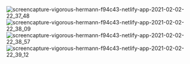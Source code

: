 ![screencapture-vigorous-hermann-f94c43-netlify-app-2021-02-02-22_37_48](https://user-images.githubusercontent.com/53694931/106672183-93e2f300-65a7-11eb-8c76-97111cb78aa8.png)
![screencapture-vigorous-hermann-f94c43-netlify-app-2021-02-02-22_38_09](https://user-images.githubusercontent.com/53694931/106672193-96454d00-65a7-11eb-8e73-c9ebc0faa76d.png)
![screencapture-vigorous-hermann-f94c43-netlify-app-2021-02-02-22_38_57](https://user-images.githubusercontent.com/53694931/106672206-99403d80-65a7-11eb-8814-a3cee92bd02c.png)
![screencapture-vigorous-hermann-f94c43-netlify-app-2021-02-02-22_39_12](https://user-images.githubusercontent.com/53694931/106672211-9b0a0100-65a7-11eb-9afe-ab44497697bc.png)

